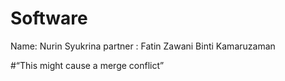 # Software

Name: Nurin Syukrina
partner : Fatin Zawani Binti Kamaruzaman

#“This might cause a merge conflict”
